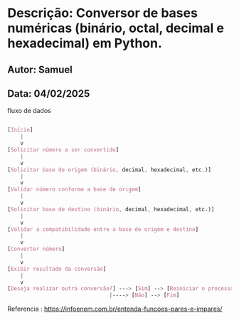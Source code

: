 # Descrição: Conversor de bases numéricas (binário, octal, decimal e hexadecimal) em Python.

## Autor: Samuel
## Data: 04/02/2025


fluxo de dados 

```css

[Início]
    |
    v
[Solicitar número a ser convertido]
    |
    v
[Solicitar base de origem (binário, decimal, hexadecimal, etc.)]
    |
    v
[Validar número conforme a base de origem]
    |
    v
[Solicitar base de destino (binário, decimal, hexadecimal, etc.)]
    |
    v
[Validar a compatibilidade entre a base de origem e destino]
    |
    v
[Converter número]
    |
    v
[Exibir resultado da conversão]
    |
    v
[Deseja realizar outra conversão?] ---> [Sim] --> [Reiniciar o processo]
                                |----> [Não] --> [Fim]

```

Referencia : https://infoenem.com.br/entenda-funcoes-pares-e-impares/
